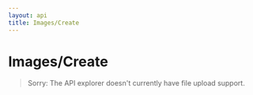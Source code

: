 ```yaml
---
layout: api
title: Images/Create
---
```


# Images/Create

> Sorry: The API explorer doesn't currently have file upload support.
